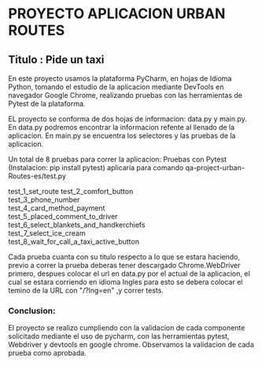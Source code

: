 # PROYECTO APLICACION URBAN ROUTES
## Titulo : Pide un taxi 

En este proyecto usamos la plataforma PyCharm, en hojas de Idioma Python, tomando el estudio de la aplicacion mediante 
DevTools en navegador Google Chrome, realizando pruebas con las herramientas de Pytest de la plataforma. 

EL proyecto se conforma de dos hojas de informacion: data.py y main.py. En data.py podremos encontrar la informacion 
refente al llenado de la aplicacion. En main.py se encuentra los selectores y las pruebas de la aplicacion.

Un total de 8 pruebas para correr la aplicacion: 
Pruebas con Pytest (Instalacion: pip install pytest) aplicaria para comando qa-project-urban-Routes-es/test.py

test_1_set_route
test_2_comfort_button  
test_3_phone_number  
test_4_card_method_payment  
test_5_placed_comment_to_driver  
test_6_select_blankets_and_handkerchiefs  
test_7_select_ice_cream  
test_8_wait_for_call_a_taxi_active_button  

Cada prueba cuanta con su titulo respecto a lo que se estara haciendo, previo a correr la prueba deberas tener
descargado Chrome.WebDriver primero, despues colocar el url en data.py por el actual de la aplicacion, el cual se
estara corriendo en idioma Ingles para esto se debera colocar el temino de la URL con "/?lng=en" ,y correr tests.

### Conclusion:

El proyecto se realizo cumpliendo con la validacion de cada componente solicitado mediante el uso de pycharm, con las herramientas pytest, Webdriver y devtools en google chrome. Observamos la validacion de cada prueba como aprobada. 
